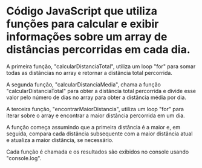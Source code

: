# Código JavaScript que utiliza funções para calcular e exibir informações sobre um array de distâncias percorridas em cada dia.

A primeira função, "calcularDistanciaTotal", utiliza um loop "for" para somar todas as distâncias no array e retornar a distância total percorrida.

A segunda função, "calcularDistanciaMedia", chama a função "calcularDistanciaTotal" para obter a distância total percorrida e 
divide esse valor pelo número de dias no array para obter a distância média por dia.

A terceira função, "encontrarMaiorDistancia", utiliza um loop "for" para iterar sobre o array e encontrar a maior distância percorrida em um dia. 

A função começa assumindo que a primeira distância é a maior e, em seguida, compara cada distância subsequente com a maior distância atual e atualiza a maior distância, 
se necessário.

Cada função é chamada e os resultados são exibidos no console usando "console.log".
